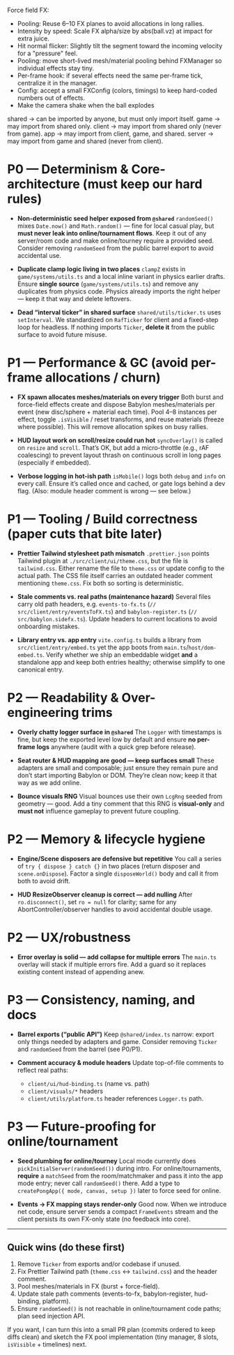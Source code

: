 Force field FX:

- Pooling: Reuse 6–10 FX planes to avoid allocations in long rallies.
- Intensity by speed: Scale FX alpha/size by abs(ball.vz) at impact for extra juice.
- Hit normal flicker: Slightly tilt the segment toward the incoming velocity for a "pressure" feel.
- Pooling: move short-lived mesh/material pooling behind FXManager so individual effects stay tiny.
- Per-frame hook: if several effects need the same per-frame tick, centralize it in the manager.
- Config: accept a small FXConfig (colors, timings) to keep hard-coded numbers out of effects.
- Make the camera shake when the ball explodes

shared → can be imported by anyone, but must only import itself.
game → may import from shared only.
client → may import from shared only (never from game).
app → may import from client, game, and shared.
server → may import from game and shared (never from client).

# P0 — Determinism & Core-architecture (must keep our hard rules)

* **Non-deterministic seed helper exposed from `@shared`**
  `randomSeed()` mixes `Date.now()` and `Math.random()` — fine for local casual play, but **must never leak into online/tournament flows**. Keep it out of any server/room code and make online/tourney require a provided seed. Consider removing `randomSeed` from the public barrel export to avoid accidental use.&#x20;

* **Duplicate clamp logic living in two places**
  `clampZ` exists in `game/systems/utils.ts` and a local inline variant in physics earlier drafts. Ensure **single source** (`game/systems/utils.ts`) and remove any duplicates from physics code. Physics already imports the right helper — keep it that way and delete leftovers.&#x20;

* **Dead “interval ticker” in shared surface**
  `shared/utils/ticker.ts` uses `setInterval`. We standardized on `RafTicker` for client and a fixed-step loop for headless. If nothing imports `Ticker`, **delete it** from the public surface to avoid future misuse.&#x20;

# P1 — Performance & GC (avoid per-frame allocations / churn)

* **FX spawn allocates meshes/materials on every trigger**
  Both burst and force-field effects create and dispose Babylon meshes/materials per event (new disc/sphere + material each time). Pool 4–8 instances per effect, toggle `.isVisible` / reset transforms, and reuse materials (freeze where possible). This will remove allocation spikes on busy rallies.&#x20;

* **HUD layout work on scroll/resize could run hot**
  `syncOverlay()` is called on `resize` and `scroll`. That’s OK, but add a micro-throttle (e.g., rAF coalescing) to prevent layout thrash on continuous scroll in long pages (especially if embedded).&#x20;

* **Verbose logging in hot-ish path**
  `isMobile()` logs both `debug` and `info` on every call. Ensure it’s called once and cached, or gate logs behind a dev flag. (Also: module header comment is wrong — see below.)&#x20;

# P1 — Tooling / Build correctness (paper cuts that bite later)

* **Prettier Tailwind stylesheet path mismatch**
  `.prettier.json` points Tailwind plugin at `./src/client/ui/theme.css`, but the file is `tailwind.css`. Either rename the file to `theme.css` or update config to the actual path. The CSS file itself carries an outdated header comment mentioning `theme.css`. Fix both so sorting is deterministic.

* **Stale comments vs. real paths (maintenance hazard)**
  Several files carry old path headers, e.g. `events-to-fx.ts` (`// src/client/entry/eventsToFX.ts`) and `babylon-register.ts` (`// src/babylon.sidefx.ts`). Update headers to current locations to avoid onboarding mistakes.

* **Library entry vs. app entry**
  `vite.config.ts` builds a library from `src/client/entry/embed.ts` yet the app boots from `main.ts`/`host/dom-embed.ts`. Verify whether we ship an embeddable widget **and** a standalone app and keep both entries healthy; otherwise simplify to one canonical entry.

# P2 — Readability & Over-engineering trims

* **Overly chatty logger surface in `@shared`**
  The `Logger` with timestamps is fine, but keep the exported level low by default and ensure **no per-frame logs** anywhere (audit with a quick grep before release).&#x20;

* **Seat router & HUD mapping are good — keep surfaces small**
  These adapters are small and composable; just ensure they remain pure and don’t start importing Babylon or DOM. They’re clean now; keep it that way as we add online.&#x20;

* **Bounce visuals RNG**
  Visual bounces use their own `LcgRng` seeded from geometry — good. Add a tiny comment that this RNG is **visual-only** and **must not** influence gameplay to prevent future coupling.&#x20;

# P2 — Memory & lifecycle hygiene

* **Engine/Scene disposers are defensive but repetitive**
  You call a series of `try { dispose } catch {}` in two places (return disposer and `scene.onDispose`). Factor a single `disposeWorld()` body and call it from both to avoid drift.&#x20;

* **HUD ResizeObserver cleanup is correct — add nulling**
  After `ro.disconnect()`, set `ro = null` for clarity; same for any AbortController/observer handles to avoid accidental double usage.&#x20;

# P2 — UX/robustness

* **Error overlay is solid — add collapse for multiple errors**
  The `main.ts` overlay will stack if multiple errors fire. Add a guard so it replaces existing content instead of appending anew.&#x20;

# P3 — Consistency, naming, and docs

* **Barrel exports (“public API”)**
  Keep `@shared/index.ts` narrow: export only things needed by adapters and game. Consider removing `Ticker` and `randomSeed` from the barrel (see P0/P1).&#x20;

* **Comment accuracy & module headers**
  Update top-of-file comments to reflect real paths:

  * `client/ui/hud-binding.ts` (name vs. path)
  * `client/visuals/*` headers
  * `client/utils/platform.ts` header references `Logger.ts` path.

# P3 — Future-proofing for online/tournament

* **Seed plumbing for online/tourney**
  Local mode currently does `pickInitialServer(randomSeed())` during intro. For online/tournaments, **require** a `matchSeed` from the room/matchmaker and pass it into the app mode entry; never call `randomSeed()` there. Add a type to `createPongApp({ mode, canvas, setup })` later to force seed for online.&#x20;

* **Events → FX mapping stays render-only**
  Good now. When we introduce net code, ensure server sends a compact `FrameEvents` stream and the client persists its own FX-only state (no feedback into core).&#x20;

---

## Quick wins (do these first)

1. Remove `Ticker` from exports and/or codebase if unused.&#x20;
2. Fix Prettier Tailwind path (`theme.css` ↔ `tailwind.css`) and the header comment.
3. Pool meshes/materials in FX (burst + force-field).&#x20;
4. Update stale path comments (events-to-fx, babylon-register, hud-binding, platform).
5. Ensure `randomSeed()` is not reachable in online/tournament code paths; plan seed injection API.&#x20;

If you want, I can turn this into a small PR plan (commits ordered to keep diffs clean) and sketch the FX pool implementation (tiny manager, 8 slots, `isVisible` + timelines) next.
